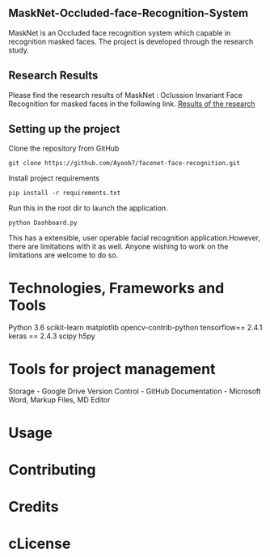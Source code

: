 ## MaskNet-Occluded-face-Recognition-System
MaskNet is an Occluded face recognition system which capable in recognition masked faces. The  project is developed through the research study. 

## Research Results
Please find the research results of MaskNet : Oclussion Invariant Face Recognition for masked faces in the following link. [Results of the research](https://www.researchgate.net/project/Face-Mask-Invariant-Face-Recognition-with-Identity-Verification)

## Setting up the project 
Clone the repository from GitHub

	git clone https://github.com/Ayoob7/facenet-face-recognition.git

Install project requirements

	pip install -r requirements.txt

Run this in the root dir to launch the application.

	python Dashboard.py

This has a extensible, user operable facial recognition application.However, there are limitations with it as well. Anyone wishing to work on the limitations are welcome to do so.

# Technologies, Frameworks and Tools
Python 3.6
scikit-learn
matplotlib
opencv-contrib-python
tensorflow== 2.4.1
keras == 2.4.3
scipy
h5py

# Tools for project management
Storage - Google Drive
Version Control - GitHub
Documentation - Microsoft Word, Markup Files, MD Editor

# Usage
# Contributing
# Credits
# cLicense

